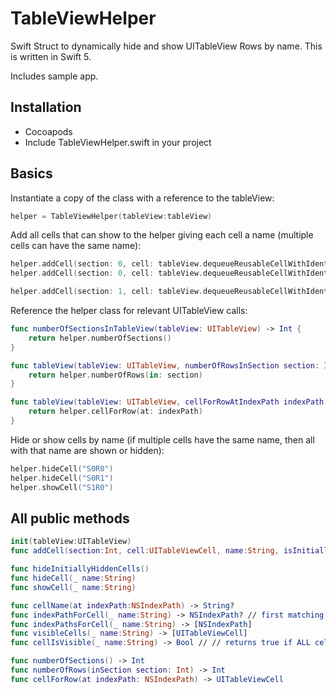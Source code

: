 # TableViewHelper
Swift Struct to dynamically hide and show UITableView Rows by name. This is written in Swift 5.

Includes sample app.

## Installation ##
- Cocoapods
- Include TableViewHelper.swift in your project

## Basics ##
Instantiate a copy of the class with a reference to the tableView:
```swift
helper = TableViewHelper(tableView:tableView)
```

Add all cells that can show to the helper giving each cell a name (multiple cells can have the same name):
```swift
helper.addCell(section: 0, cell: tableView.dequeueReusableCellWithIdentifier("S0R0")! as UITableViewCell, name: "S0R0")
helper.addCell(section: 0, cell: tableView.dequeueReusableCellWithIdentifier("S0R1")! as UITableViewCell, name: "S0R1")

helper.addCell(section: 1, cell: tableView.dequeueReusableCellWithIdentifier("S1R0")! as UITableViewCell, name: "S1R0")
```

Reference the helper class for relevant UITableView calls:
```swift
func numberOfSectionsInTableView(tableView: UITableView) -> Int {
    return helper.numberOfSections()
}

func tableView(tableView: UITableView, numberOfRowsInSection section: Int) -> Int {
    return helper.numberOfRows(in: section)
}

func tableView(tableView: UITableView, cellForRowAtIndexPath indexPath: NSIndexPath) -> UITableViewCell {
    return helper.cellForRow(at: indexPath)
}
```

Hide or show cells by name (if multiple cells have the same name, then all with that name are shown or hidden):
```swift
helper.hideCell("S0R0")
helper.hideCell("S0R1")
helper.showCell("S1R0")
```

## All public methods ##
```swift
init(tableView:UITableView)
func addCell(section:Int, cell:UITableViewCell, name:String, isInitiallyHidden: Bool = false)

func hideInitiallyHiddenCells()
func hideCell(_ name:String)
func showCell(_ name:String)

func cellName(at indexPath:NSIndexPath) -> String?
func indexPathForCell(_ name:String) -> NSIndexPath? // first matching cell
func indexPathsForCell(_ name:String) -> [NSIndexPath]
func visibleCells(_ name:String) -> [UITableViewCell]
func cellIsVisible(_ name:String) -> Bool // // returns true if ALL cells with that name are visible

func numberOfSections() -> Int
func numberOfRows(inSection section: Int) -> Int
func cellForRow(at indexPath: NSIndexPath) -> UITableViewCell
```
